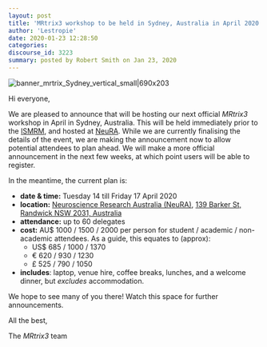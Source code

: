 ```yaml
---
layout: post
title: 'MRtrix3 workshop to be held in Sydney, Australia in April 2020!'
author: 'Lestropie'
date: 2020-01-23 12:28:50
categories:
discourse_id: 3223
summary: posted by Robert Smith on Jan 23, 2020
---
```

![banner_mrtrix_Sydney_vertical_small|690x203](https://community.mrtrix.org/uploads/default/original/2X/7/7e508d492fccedd00df2d1f252a9e3a7d911fe40.png) 

Hi everyone,

We are pleased to announce that will be hosting our next official  *MRtrix3*  workshop in April in Sydney, Australia. This will be held immediately prior to the [ISMRM](https://www.ismrm.org/20m/), and hosted at [NeuRA](https://www.neura.edu.au/). While we are currently finalising the details of the event, we are making the announcement now to allow potential attendees to plan ahead. We will make a more official announcement in the next few weeks, at which point users will be able to register.

In the meantime, the current plan is:

* **date & time:**  Tuesday 14 till Friday 17 April 2020
* **location:**  [Neuroscience Research Australia (NeuRA)](https://www.neura.edu.au/), [139 Barker St, Randwick NSW 2031, Australia](https://goo.gl/maps/ZboJpV66tkAsrYYJ9)
* **attendance:**  up to 60 delegates
* **cost:**   AU$ 1000 / 1500 / 2000 per person for student / academic / non-academic attendees.  As a guide, this equates to (approx):
   - US$ 685 / 1000 / 1370 
   - € 620 / 930 / 1230 
   - £ 525 / 790 / 1050
* **includes**: laptop, venue hire, coffee breaks, lunches, and a welcome dinner, but *excludes*  accommodation.

We hope to see many of you there! Watch this space for further announcements.

All the best,

The  *MRtrix3*  team
            